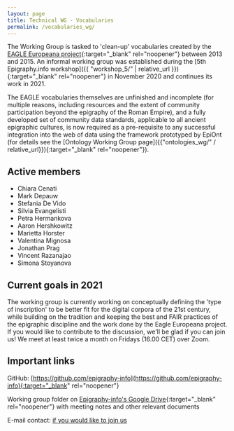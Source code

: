 ```yaml
---
layout: page
title: Technical WG - Vocabularies
permalink: /vocabularies_wg/
---
```



The Working Group is tasked to 'clean-up' vocabularies created by the [EAGLE Europeana project](https://www.eagle-network.eu/resources/vocabularies/){:target="_blank" rel="noopener"} between 2013 and 2015. An informal working group was established during the [5th Epigraphy.info workshop]({{ "workshop_5/" | relative_url }}){:target="_blank" rel="noopener"} in November 2020 and continues its work in 2021.

The EAGLE vocabularies themselves are unfinished and incomplete (for multiple reasons, including resources and the extent of community participation beyond the epigraphy of the Roman Empire), and a fully developed set of community data standards, applicable to all ancient epigraphic cultures, is now required as a pre-requisite to any successful integration into the web of data using the framework prototyped by EpiOnt (for details see the [Ontology Working Group page]({{"ontologies_wg/" / relative_url}}){:target="_blank" rel="noopener"}).


## Active members

* Chiara Cenati
* Mark Depauw
* Stefania De Vido
* Silvia Evangelisti
* Petra Hermankova
* Aaron Hershkowitz
* Marietta Horster
* Valentina Mignosa
* Jonathan Prag
* Vincent Razanajao
* Simona Stoyanova

<!--
<img src='{{site.baseurl}}/assets/XXX.jpg' style="width:100%;" alt="Meeting of the Vocabularies Working Group in January 2021" align="middle">
-->

## Current goals in 2021

The working group is currently working on conceptually defining the 'type of inscription' to be better fit for the digital corpora of the 21st century, while building on the tradition and keeping the best and FAIR practices of the epigraphic discipline and the work done by the Eagle Europeana project. If you would like to contribute to the discussion, we'll be glad if you can join us! We meet at least twice a month on Fridays (16.00 CET) over Zoom.

## Important links

GitHub: [https://github.com/epigraphy-info](https://github.com/epigraphy-info){:target="_blank" rel="noopener"}

Working group folder on [Epigraphy-info's Google Drive](https://drive.google.com/drive/folders/1ePvQrLgh43mlOqve3wVqlrIPu67JG2PG?usp=sharing){:target="_blank" rel="noopener"} with meeting notes and other relevant documents

E-mail contact: [if you would like to join us](mailto:info@epigraphy.info)
